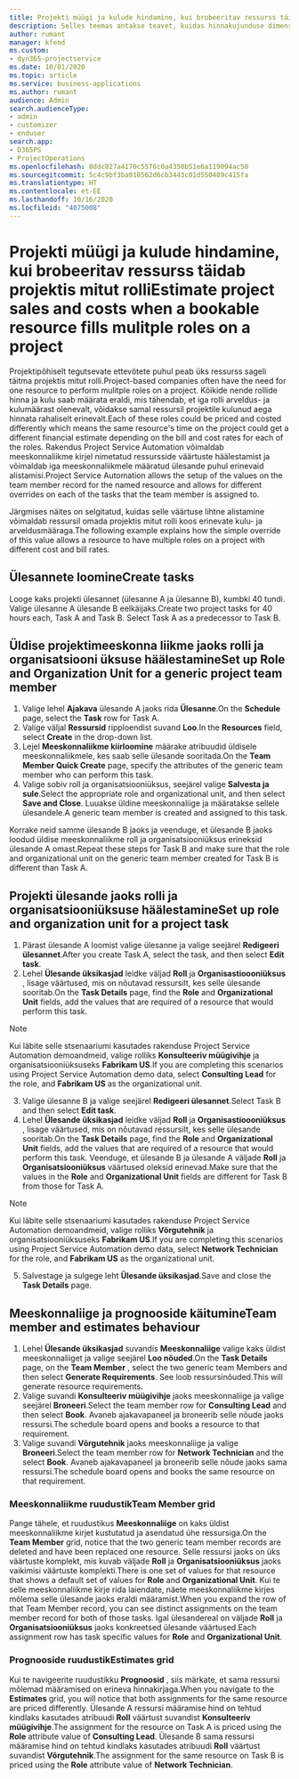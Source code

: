 ```yaml
---
title: Projekti müügi ja kulude hindamine, kui brobeeritav ressurss täidab projektis mitut rolli
description: Selles teemas antakse teavet, kuidas hinnakujunduse dimensioone saab kasutada hinnakujunduse ja kuluarvestuse toetamiseks ressursi jaoks, mis täitab projektil mitut rolli.
author: rumant
manager: kfend
ms.custom:
- dyn365-projectservice
ms.date: 10/01/2020
ms.topic: article
ms.service: business-applications
ms.author: rumant
audience: Admin
search.audienceType:
- admin
- customizer
- enduser
search.app:
- D365PS
- ProjectOperations
ms.openlocfilehash: 8ddc827a4170c5576c0a4350b51e6a119094ac50
ms.sourcegitcommit: 5c4c9bf3ba018562d6cb3443c01d550489c415fa
ms.translationtype: HT
ms.contentlocale: et-EE
ms.lasthandoff: 10/16/2020
ms.locfileid: "4075008"
---
```

# <a name="estimate-project-sales-and-costs-when-a-bookable-resource-fills-mulitple-roles-on-a-project"></a><span data-ttu-id="5c2eb-103">Projekti müügi ja kulude hindamine, kui brobeeritav ressurss täidab projektis mitut rolli</span><span class="sxs-lookup"><span data-stu-id="5c2eb-103">Estimate project sales and costs when a bookable resource fills mulitple roles on a project</span></span> 

<span data-ttu-id="5c2eb-104">Projektipõhiselt tegutsevate ettevõtete puhul peab üks ressurss sageli täitma projektis mitut rolli.</span><span class="sxs-lookup"><span data-stu-id="5c2eb-104">Project-based companies often have the need for one resource to perform mulitple roles on a project.</span></span> <span data-ttu-id="5c2eb-105">Kõikide nende rollide hinna ja kulu saab määrata eraldi, mis tähendab, et iga rolli arveldus- ja kulumäärast olenevalt, võidakse samal ressursil projektile kulunud aega hinnata rahaliselt erinevalt.</span><span class="sxs-lookup"><span data-stu-id="5c2eb-105">Each of these roles could be priced and costed differently which means the same resource's time on the project could get a different financial estimate depending on the bill and cost rates for each of the roles.</span></span> <span data-ttu-id="5c2eb-106">Rakendus Project Service Automation võimaldab meeskonnaliikme kirjel nimetatud ressursside väärtuste häälestamist ja võimaldab iga meeskonnaliikmele määratud ülesande puhul erinevaid alistamisi.</span><span class="sxs-lookup"><span data-stu-id="5c2eb-106">Project Service Automation allows the setup of the values on the team member record for the named resource and allows for different overrides on each of the tasks that the team member is assigned to.</span></span>

<span data-ttu-id="5c2eb-107">Järgmises näites on selgitatud, kuidas selle väärtuse lihtne alistamine võimaldab ressursil omada projektis mitut rolli koos erinevate kulu- ja arveldusmääraga.</span><span class="sxs-lookup"><span data-stu-id="5c2eb-107">The following example  explains how the simple override of this value allows a resource to have multiple roles on a project with different cost and bill rates.</span></span>

## <a name="create-tasks"></a><span data-ttu-id="5c2eb-108">Ülesannete loomine</span><span class="sxs-lookup"><span data-stu-id="5c2eb-108">Create tasks</span></span>
<span data-ttu-id="5c2eb-109">Looge kaks projekti ülesannet (ülesanne A ja ülesanne B), kumbki 40 tundi. Valige ülesanne A ülesande B eelkäijaks.</span><span class="sxs-lookup"><span data-stu-id="5c2eb-109">Create two project tasks for 40 hours each, Task A and Task B. Select Task A as a predecessor to Task B.</span></span>

## <a name="set-up-role-and-organization-unit-for-a-generic-project-team-member"></a><span data-ttu-id="5c2eb-110">Üldise projektimeeskonna liikme jaoks rolli ja organisatsiooni üksuse häälestamine</span><span class="sxs-lookup"><span data-stu-id="5c2eb-110">Set up Role and Organization Unit for a generic project team member</span></span>

1. <span data-ttu-id="5c2eb-111">Valige lehel **Ajakava** ülesande A jaoks rida **Ülesanne**.</span><span class="sxs-lookup"><span data-stu-id="5c2eb-111">On the **Schedule** page, select the **Task** row for Task A.</span></span> 
2. <span data-ttu-id="5c2eb-112">Valige väljal **Ressursid** ripploendist suvand **Loo**.</span><span class="sxs-lookup"><span data-stu-id="5c2eb-112">In the **Resources** field, select **Create** in the drop-down list.</span></span>
3. <span data-ttu-id="5c2eb-113">Lejel **Meeskonnaliikme kiirloomine** määrake atribuudid üldisele meeskonnaliikmele, kes saab selle ülesande sooritada.</span><span class="sxs-lookup"><span data-stu-id="5c2eb-113">On the **Team Member Quick Create** page, specify the attributes of the generic team member who can perform this task.</span></span>
4. <span data-ttu-id="5c2eb-114">Valige sobiv roll ja organisatsiooniüksus, seejärel valige **Salvesta ja sule**.</span><span class="sxs-lookup"><span data-stu-id="5c2eb-114">Select the appropriate role and organizational unit, and then select **Save and Close**.</span></span> <span data-ttu-id="5c2eb-115">Luuakse üldine meeskonnaliige ja määratakse sellele ülesandele.</span><span class="sxs-lookup"><span data-stu-id="5c2eb-115">A generic team member is created and assigned to this task.</span></span> 

<span data-ttu-id="5c2eb-116">Korrake neid samme ülesande B jaoks ja veenduge, et ülesande B jaoks loodud üldise meeskonnaliikme roll ja organisatsiooniüksus erineksid ülesande A omast.</span><span class="sxs-lookup"><span data-stu-id="5c2eb-116">Repeat these steps for Task B and make sure that the role and organizational unit on the generic team member created for Task B is different than Task A.</span></span> 

## <a name="set-up-role-and-organization-unit-for-a-project-task"></a><span data-ttu-id="5c2eb-117">Projekti ülesande jaoks rolli ja organisatsiooniüksuse häälestamine</span><span class="sxs-lookup"><span data-stu-id="5c2eb-117">Set up role and organization unit for a project task</span></span>

1. <span data-ttu-id="5c2eb-118">Pärast ülesande A loomist valige ülesanne ja valige seejärel **Redigeeri ülesannet**.</span><span class="sxs-lookup"><span data-stu-id="5c2eb-118">After you create Task A, select the task, and then select **Edit task**.</span></span>
2. <span data-ttu-id="5c2eb-119">Lehel **Ülesande üksikasjad** leidke väljad **Roll** ja **Organisastioooniüksus** , lisage väärtused, mis on nõutavad ressursilt, kes selle ülesande sooritab.</span><span class="sxs-lookup"><span data-stu-id="5c2eb-119">On the **Task Details** page, find the **Role** and **Organizational Unit** fields, add the values that are required of a resource that would perform this task.</span></span> 

  > [!NOTE]
  > <span data-ttu-id="5c2eb-120">Kui läbite selle stsenaariumi kasutades rakenduse Project Service Automation demoandmeid, valige rolliks **Konsulteeriv müügivihje** ja organisatsiooniüksuseks **Fabrikam US**.</span><span class="sxs-lookup"><span data-stu-id="5c2eb-120">If you are completing this scenarios using Project Service Automation demo data, select **Consulting Lead** for the role, and **Fabrikam US** as the organizational unit.</span></span>

3. <span data-ttu-id="5c2eb-121">Valige ülesanne B ja valige seejärel **Redigeeri ülesannet**.</span><span class="sxs-lookup"><span data-stu-id="5c2eb-121">Select Task B and then select **Edit task**.</span></span>
4. <span data-ttu-id="5c2eb-122">Lehel **Ülesande üksikasjad** leidke väljad **Roll** ja **Organisastioooniüksus** , lisage väärtused, mis on nõutavad ressursilt, kes selle ülesande sooritab.</span><span class="sxs-lookup"><span data-stu-id="5c2eb-122">On the **Task Details** page, find the **Role** and **Organizational Unit** fields, add the values that are required of a resource that would perform this task.</span></span> <span data-ttu-id="5c2eb-123">Veenduge, et ülesande B ja ülesande A väljade **Roll** ja **Organisatsiooniüksus** väärtused oleksid erinevad.</span><span class="sxs-lookup"><span data-stu-id="5c2eb-123">Make sure that the values in the **Role** and **Organizational Unit** fields are different for Task B from those for Task A.</span></span> 

  > [!NOTE]
  > <span data-ttu-id="5c2eb-124">Kui läbite selle stsenaariumi kasutades rakenduse Project Service Automation demoandmeid, valige rolliks **Võrgutehnik** ja organisatsiooniüksuseks **Fabrikam US**.</span><span class="sxs-lookup"><span data-stu-id="5c2eb-124">If you are completing this scenarios using Project Service Automation demo data, select **Network Technician** for the role, and **Fabrikam US** as the organizational unit.</span></span>

5. <span data-ttu-id="5c2eb-125">Salvestage ja sulgege leht **Ülesande üksikasjad**.</span><span class="sxs-lookup"><span data-stu-id="5c2eb-125">Save and close the **Task Details** page.</span></span> 

## <a name="team-member-and-estimates-behaviour"></a><span data-ttu-id="5c2eb-126">Meeskonnaliige ja prognooside käitumine</span><span class="sxs-lookup"><span data-stu-id="5c2eb-126">Team member and estimates behaviour</span></span> 

1. <span data-ttu-id="5c2eb-127">Lehel **Ülesande üksikasjad** suvandis **Meeskonnaliige** valige kaks üldist meeskonnaliiget ja valige seejärel **Loo nõuded**.</span><span class="sxs-lookup"><span data-stu-id="5c2eb-127">On the **Task Details** page, on the **Team Member** , select the two generic team Members and then select **Generate Requirements**.</span></span> <span data-ttu-id="5c2eb-128">See loob ressursinõuded.</span><span class="sxs-lookup"><span data-stu-id="5c2eb-128">This will generate resource requirements.</span></span> 
2. <span data-ttu-id="5c2eb-129">Valige suvandi **Konsulteeriv müügivihje** jaoks meeskonnaliige ja valige seejärel **Broneeri**.</span><span class="sxs-lookup"><span data-stu-id="5c2eb-129">Select the team member row for **Consulting Lead** and then select **Book**.</span></span> <span data-ttu-id="5c2eb-130">Avaneb ajakavapaneel ja broneerib selle nõude jaoks ressursi.</span><span class="sxs-lookup"><span data-stu-id="5c2eb-130">The schedule board opens and books a resource to that requirement.</span></span>
3. <span data-ttu-id="5c2eb-131">Valige suvandi **Võrgutehnik** jaoks meeskonnaliige ja valige **Broneeri**.</span><span class="sxs-lookup"><span data-stu-id="5c2eb-131">Select the team member row for **Network Technician** and the select **Book**.</span></span> <span data-ttu-id="5c2eb-132">Avaneb ajakavapaneel ja broneerib selle nõude jaoks sama ressursi.</span><span class="sxs-lookup"><span data-stu-id="5c2eb-132">The schedule board opens and books the same resource on that requirement.</span></span>

### <a name="team-member-grid"></a><span data-ttu-id="5c2eb-133">Meeskonnaliikme ruudustik</span><span class="sxs-lookup"><span data-stu-id="5c2eb-133">Team Member grid</span></span> 
<span data-ttu-id="5c2eb-134">Pange tähele, et ruudustikus **Meeskonnaliige** on kaks üldist meeskonnaliikme kirjet kustutatud ja asendatud ühe ressursiga.</span><span class="sxs-lookup"><span data-stu-id="5c2eb-134">On the **Team Member** grid, notice that the two generic team member records are deleted and have been replaced one resource.</span></span> <span data-ttu-id="5c2eb-135">Selle ressursi jaoks on üks väärtuste komplekt, mis kuvab väljade **Roll** ja **Organisatsiooniüksus** jaoks vaikimisi väärtuste komplekti.</span><span class="sxs-lookup"><span data-stu-id="5c2eb-135">There is one set of values for that resource that shows a default set of values for **Role** and **Organizational Unit**.</span></span>
<span data-ttu-id="5c2eb-136">Kui te selle meeskonnaliikme kirje rida laiendate, näete meeskonnaliikme kirjes mõlema selle ülesande jaoks eraldi määramist.</span><span class="sxs-lookup"><span data-stu-id="5c2eb-136">When you expand the row of that Team Member record, you can see distinct assignments on the team member record for both of those tasks.</span></span> <span data-ttu-id="5c2eb-137">Igal ülesandereal on väljade **Roll** ja **Organisatsiooniüksus** jaoks konkreetsed ülesande väärtused.</span><span class="sxs-lookup"><span data-stu-id="5c2eb-137">Each assignment row has task specific values for **Role** and **Organizational Unit**.</span></span> 

### <a name="estimates-grid"></a><span data-ttu-id="5c2eb-138">Prognooside ruudustik</span><span class="sxs-lookup"><span data-stu-id="5c2eb-138">Estimates grid</span></span> 
<span data-ttu-id="5c2eb-139">Kui te navigeerite ruudustikku **Prognoosid** , siis märkate, et sama ressursi mõlemad määramised on erineva hinnakirjaga.</span><span class="sxs-lookup"><span data-stu-id="5c2eb-139">When you navigate to the **Estimates** grid, you will notice that both assignments for the same resource are priced differently.</span></span>
<span data-ttu-id="5c2eb-140">Ülesande A ressursi määramise hind on tehtud kindlaks kasutades atribuudi **Roll** väärtust suvandist **Konsulteeriv müügivihje**.</span><span class="sxs-lookup"><span data-stu-id="5c2eb-140">The assignment for the resource on Task A is priced using the **Role** attribute value of **Consulting Lead**.</span></span> <span data-ttu-id="5c2eb-141">Ülesande B sama ressursi määramise hind on tehtud kindlaks kasutades atribuudi **Roll** väärtust suvandist **Võrgutehnik**.</span><span class="sxs-lookup"><span data-stu-id="5c2eb-141">The assignment for the same resource on Task B is priced using the **Role** attribute value of **Network Technician**.</span></span>





